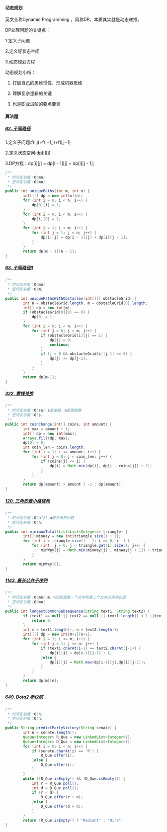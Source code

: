 #### 动态规划

英文全称Dynamic Programming ，简称DP。本质其实就是动态递推。

DP处理问题的关键点：

1.定义子问题

2.定义好状态空间

3.动态规划方程


动态规划小结：

1. 打破自己的思维惯性，形成机器思维

2. 理解复杂逻辑的关键

3. 也是职业进阶的要点要领


#### 算法题

##### [62. 不同路径](https://leetcode-cn.com/problems/unique-paths/)

1.定义子问题:f(i,j)=f(i−1,j)+f(i,j−1)

2.定义状态空间:dp[i][j] 

3.DP方程：dp[i][j] = dp[i - 1][j] + dp[i][j - 1];

```java
/**
 * 时间复杂度：O(mn)
 * 空间复杂度：O(mn)
 */
public int uniquePaths(int m, int n) {
        int[][] dp = new int[m][n];
        for (int i = 0; i < n; i++) {
            dp[0][i] = 1;
        }
        for (int i = 0; i < m; i++) {
            dp[i][0] = 1;
        }
        for (int i = 1; i < m; i++) {
            for (int j = 1; j < n; j++) {
                dp[i][j] = dp[i - 1][j] + dp[i][j - 1];
            }
        }
        return dp[m - 1][n - 1];
}
```

##### [63. 不同路径Ⅱ](https://leetcode-cn.com/problems/unique-paths-ii/)

```java
/**
 * 时间复杂度：O(mn)
 * 空间复杂度：O(m)
 */
public int uniquePathsWithObstacles(int[][] obstacleGrid) {
        int n = obstacleGrid.length, m = obstacleGrid[0].length;
        int[] dp = new int[m];
        if (obstacleGrid[0][0] == 0) {
            dp[0] = 1;
        }
        for (int i = 0; i < n; i++) {
            for (int j = 0; j < m; j++) {
                if (obstacleGrid[i][j] == 1) {
                    dp[j] = 0;
                    continue;
                }
                if (j > 0 && obstacleGrid[i][j-1] == 0) {
                    dp[j] += dp[j-1];
                }
            }
        }
        return dp[m-1];
}
```

##### [322. 零钱兑换](https://leetcode-cn.com/problems/coin-change/)

```java
/**
 * 时间复杂度：O(sn),s是金额，n是面额数
 * 空间复杂度：O(s)
 */
public int coinChange(int[] coins, int amount) {
        int max = amount + 1;
        int[] dp = new int[max];
        Arrays.fill(dp, max);
        dp[0] = 0;
        int coin_len = coins.length;
        for (int i = 1; i <= amount; i++) {
            for (int j = 0; j < coin_len; j++) {
                if (coins[j] <= i) {
                    dp[i] = Math.min(dp[i], dp[i - coins[j]] + 1);
                }
            }
        }
        return dp[amount] > amount ? -1 : dp[amount];
}
```

##### [120. 三角形最小路径和](https://leetcode-cn.com/problems/triangle/)


```java
/**
 * 时间复杂度：O(n^2),n是三角形行数
 * 空间复杂度：O(n)
 */
public int minimumTotal(List<List<Integer>> triangle) {
        int[] minWay = new int[triangle.size() + 1];
        for (int i = triangle.size() - 1; i >= 0; i--) {
            for (int  j = 0; j < triangle.get(i).size(); j++) {
                minWay[j] = Math.min(minWay[j] , minWay[j + 1]) + triangle.get(i).get(j);
            }
        }
        return minWay[0];
}
```

##### [1143. 最长公共子序列](https://leetcode-cn.com/problems/longest-common-subsequence/)

```java
/**
 * 时间复杂度：O(mn),m、n分别是第一个文本和第二个文本的序列长度
 * 空间复杂度：O(mn)
 */
public int longestCommonSubsequence(String text1, String text2) {
        if (text1 == null || text2 == null || text1.length() < 1 ||text2.length() < 1) {
            return 0;
        }
        int m = text1.length(), n = text2.length();
        int[][] dp = new int[m+1][n+1];
        for (int i = 1; i <= m; i++) {
            for (int j = 1; j <= n; j++) {
                if (text1.charAt(i-1) == text2.charAt(j-1)) {
                    dp[i][j] = dp[i-1][j-1] + 1;
                }else {
                    dp[i][j] = Math.max(dp[i-1][j],dp[i][j-1]);
                }
            }
        }
        return dp[m][n];
}
```

##### [649. Dota2 参议院](https://leetcode-cn.com/problems/dota2-senate/)

```java
/**
 * 时间复杂度：O(n)
 * 空间复杂度：O(n)
 */
public String predictPartyVictory(String senate) {
        int n = senate.length();
        Queue<Integer> R_Que = new LinkedList<Integer>();
        Queue<Integer> D_Que = new LinkedList<Integer>();
        for (int i = 0; i < n; i++) {
            if (senate.charAt(i) == 'R') {
                R_Que.offer(i);
            }else {
                D_Que.offer(i);
            }
        }
        while (!R_Que.isEmpty() && !D_Que.isEmpty()) {
            int r = R_Que.poll();
            int d = D_Que.poll();
            if (r < d) {
                R_Que.offer(r + n);
            }else {
                D_Que.offer(d + n);
            }
        }
        return !R_Que.isEmpty() ? "Radiant" : "Dire";
}
```